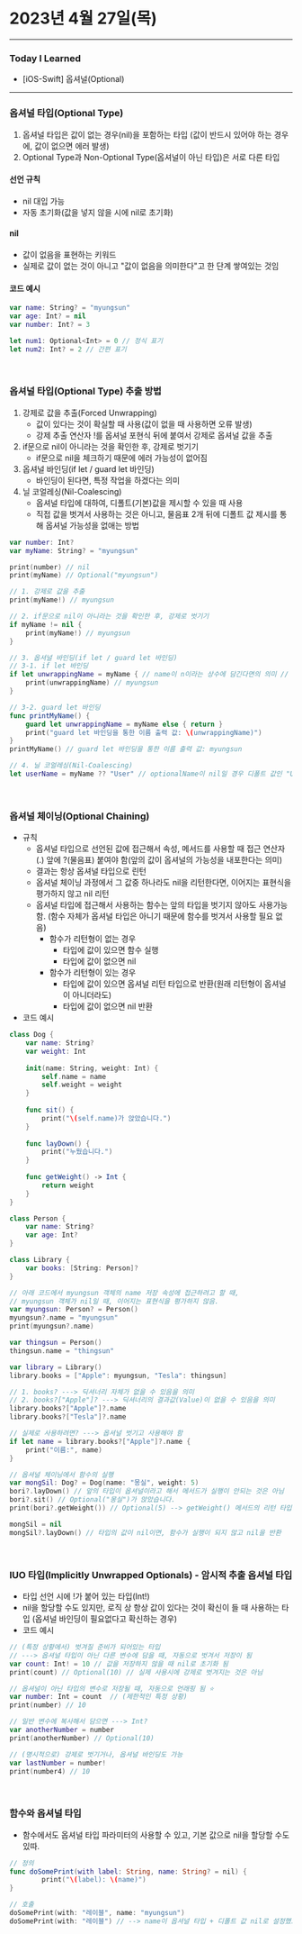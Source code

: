 # 2023년 4월 27일(목)

---

### Today I Learned 

- [iOS-Swift] 옵셔널(Optional)

---

### 옵셔널 타입(Optional Type)

1. 옵셔널 타입은 값이 없는 경우(nil)을 포함하는 타입 (값이 반드시 있어야 하는 경우에, 값이 없으면 에러 발생)
2. Optional Type과 Non-Optional Type(옵셔널이 아닌 타입)은 서로 다른 타입 

#### 선언 규칙

- nil 대입 가능
- 자동 초기화(값을 넣지 않을 시에 nil로 초기화)

#### nil

- 값이 없음을 표현하는 키워드
- 실제로 값이 없는 것이 아니고 "값이 없음을 의미한다"고 한 단계 쌓여있는 것임

#### 코드 예시

```swift
var name: String? = "myungsun"
var age: Int? = nil
var number: Int? = 3 

let num1: Optional<Int> = 0 // 정식 표기 
let num2: Int? = 2 // 간편 표기
```

<br/>

### 옵셔널 타입(Optional Type) 추출 방법

1. 강제로 값을 추출(Forced Unwrapping)
   - 값이 있다는 것이 확실할 때 사용(값이 없을 때 사용하면 오류 발생)
   - 강제 추출 연산자 !를 옵셔널 포현식 뒤에 붙여서 강제로 옵셔널 값을 추출 
2. if문으로 nil이 아니라는 것을 확인한 후, 강제로 벗기기
   - if문으로 nil을 체크하기 때문에 에러 가능성이 없어짐 
3. 옵셔널 바인딩(if let / guard let 바인딩)
   - 바인딩이 된다면, 특정 작업을 하겠다는 의미
4. 닐 코얼레싱(Nil-Coalescing)
   - 옵셔널 타입에 대하여, 디폴트(기본)값을 제시할 수 있을 때 사용
   - 직접 값을 벗겨서 사용하는 것은 아니고, 물음표 2개 뒤에 디폴트 값 제시를 통해 옵셔널 가능성을 없애는 방법 

```swift
var number: Int?
var myName: String? = "myungsun"

print(number) // nil 
print(myName) // Optional("myungsun")

// 1. 강제로 값을 추출
print(myName!) // myungsun

// 2. if문으로 nil이 아니라는 것을 확인한 후, 강제로 벗기기
if myName != nil {
    print(myName!) // myungsun
}

// 3. 옵셔널 바인딩(if let / guard let 바인딩)
// 3-1. if let 바인딩
if let unwrappingName = myName { // name이 n이라는 상수에 담긴다면의 의미 // nil이라면 if문 안의 문장이 실행되지 않는다.
    print(unwrappingName) // myungsun
}

// 3-2. guard let 바인딩
func printMyName() {
    guard let unwrappingName = myName else { return }
    print("guard let 바인딩을 통한 이름 출력 값: \(unwrappingName)")
}
printMyName() // guard let 바인딩을 통한 이름 출력 값: myungsun

// 4. 닐 코얼레싱(Nil-Coalescing)
let userName = myName ?? "User" // optionalName이 nil일 경우 디폴트 값인 "User" 값을 반환
```

<br/>

### 옵셔널 체이닝(Optional Chaining)

- 규칙 
  - 옵셔널 타입으로 선언된 값에 접근해서 속성, 메서드를 사용할 때 접근 연산자(.) 앞에 ?(물음표) 붙여야 함(앞의 값이 옵셔널의 가능성을 내포한다는 의미)
  - 결과는 항상 옵셔널 타입으로 린턴
  - 옵셔널 체이닝 과정에서 그 값중 하나라도 nil을 리턴한다면, 이어지는 표현식을 평가하지 않고 nil 리턴
  - 옵셔널 타입에 접근해서 사용하는 함수는 앞의 타입을 벗기지 않아도 사용가능 함. (함수 자체가 옵셔널 타입은 아니기 때문에 함수를 벗겨서 사용할 필요 없음)
    - 함수가 리턴형이 없는 경우 
      - 타입에 값이 있으면 함수 실행
      - 타입에 값이 없으면 nil 
    - 함수가 리턴형이 있는 경우
      - 타입에 값이 있으면 옵셔널 리턴 타입으로 반환(원래 리턴형이 옵셔널이 아니더라도)
      - 타입에 값이 없으면 nil 반환
- 코드 예시

```swift
class Dog {
    var name: String?
    var weight: Int
    
    init(name: String, weight: Int) {
        self.name = name
        self.weight = weight
    }
    
    func sit() {
        print("\(self.name)가 앉았습니다.")
    }
    
    func layDown() {
        print("누웠습니다.")
    }
    
    func getWeight() -> Int {
        return weight
    }
}

class Person {
    var name: String?
    var age: Int?
}

class Library {
    var books: [String: Person]?
}

// 아래 코드에서 myungsun 객체의 name 저장 속성에 접근하려고 할 때, 
// myungsun 객체가 nil일 때, 이어지는 표현식을 평가하지 않음.
var myungsun: Person? = Person()
myungsun?.name = "myungsun"
print(myungsun?.name)

var thingsun = Person()
thingsun.name = "thingsun"

var library = Library()
library.books = ["Apple": myungsun, "Tesla": thingsun]

// 1. books? ---> 딕셔너리 자체가 없을 수 있음을 의미
// 2. books?["Apple"]? ---> 딕셔너리의 결과값(Value)이 없을 수 있음을 의미
library.books?["Apple"]?.name
library.books?["Tesla"]?.name

// 실제로 사용하려면? ---> 옵셔널 벗기고 사용해야 함
if let name = library.books?["Apple"]?.name {
    print("이름:", name)
}

// 옵셔널 체이닝에서 함수의 실행
var mongSil: Dog? = Dog(name: "몽실", weight: 5)
bori?.layDown() // 앞의 타입이 옵셔널이라고 해서 메서드가 실행이 안되는 것은 아님
bori?.sit() // Optional("몽실")가 앉았습니다.
print(bori?.getWeight()) // Optional(5) --> getWeight() 메서드의 리턴 타입이 옵셔널 타입이 아님에도 불구하고, 리턴 값이 옵셔널 타입으로 반환이 된다.

mongSil = nil
mongSil?.layDown() // 타입의 값이 nil이면, 함수가 실행이 되지 않고 nil을 반환
```

<br/>

### IUO 타입(Implicitly Unwrapped Optionals) - 암시적 추출 옵셔널 타입

- 타입 선언 시에 !가 붙어 있는 타입(Int!)
- nil을 할당할 수도 있지만, 로직 상 항상 값이 있다는 것이 확신이 들 때 사용하는 타입 (옵셔널 바인딩이 필요없다고 확신하는 경우)
- 코드 예시

```swift
// (특정 상황에서) 벗겨질 준비가 되어있는 타입 
// ---> 옵셔널 타입이 아닌 다른 변수에 담을 때, 자동으로 벗겨서 저장이 됨 
var count: Int! = 10 // 값을 저장하지 않을 때 nil로 초기화 됨 
print(count) // Optional(10) // 실제 사용시에 강제로 벗겨지는 것은 아님 

// 옵셔널이 아닌 타입의 변수로 저장될 때, 자동으로 언래핑 됨 ⭐️
var number: Int = count  // (제한적인 특정 상황) 
print(number) // 10

// 일반 변수에 복사해서 담으면 ---> Int?
var anotherNumber = number
print(anotherNumber) // Optional(10)

// (명시적으로) 강제로 벗기거나, 옵셔널 바인딩도 가능 
var lastNumber = number! 
print(number4) // 10
```

<br/>

### 함수와 옵셔널 타입

- 함수에서도 옵셔널 타입 파라미터의 사용할 수 있고, 기본 값으로 nil을 할당할 수도 있따.

```swift
// 정의
func doSomePrint(with label: String, name: String? = nil) {
		print("\(label): \(name)")
}

// 호출 
doSomePrint(with: "레이블", name: "myungsun")
doSomePrint(with: "레이블") // --> name이 옵셔널 타입 + 디폴트 값 nil로 설정했으므로 생략 가능
```

